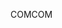 <span data-ttu-id="fa768-101">COM</span><span class="sxs-lookup"><span data-stu-id="fa768-101">COM</span></span>